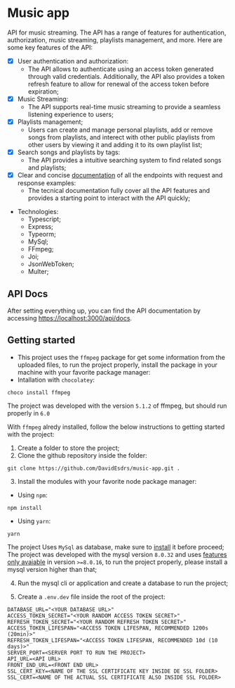 # Music app
API for music streaming. The API has a range of features for authentication, authorization, music streaming, playlists management, and more. Here are some key features of the API:

- [X] User authentication and authorization:
    * The API allows to authenticate using an access token generated through valid credentials. Additionally, the API also provides a token refresh feature to allow for renewal of the access token before expiration;
- [X] Music Streaming:
    * The API supports real-time music streaming to provide a seamless listening experience to users;
- [X] Playlists management;
    * Users can create and manage personal playlists, add or remove songs from playlists, and interect with other public playlists from other users by viewing it and adding it to its own playlist list;
- [X] Search songs and playlists by tags:
    * The API provides a intuitive searching system to find related songs and playlists;
- [X] Clear and concise [documentation](#api-docs) of all the endpoints with request and response examples:
    * The tecnical documentation fully cover all the API features and provides a starting point to interact with the API quickly;
    
- Technologies:
    - Typescript;
    - Express;
    - Typeorm;
    - MySql;
    - FFmpeg;
    - Joi;
    - JsonWebToken;
    - Multer;

## API Docs
After setting everything up, you can find the API documentation by accessing [https://localhost:3000/api/docs](https://localhost:3000/api/docs).

## Getting started
- This project uses the `ffmpeg` package for get some information from the uploaded files, to run the project properly, install the package in your machine with your favorite package manager:
- Intallation with `chocolatey`:
```console
choco install ffmpeg
```
The project was developed with the version `5.1.2` of ffmpeg, but should run properly in `6.0`

With `ffmpeg` alredy installed, follow the below instructions to getting started with the project:
1. Create a folder to store the project;
2. Clone the github repository inside the folder:
```
git clone https://github.com/DavidEsdrs/music-app.git .
```
3. Install the modules with your favorite node package manager:
- Using `npm`:
```
npm install
```
- Using `yarn`:
```
yarn
```

The project Uses `MySql` as database, make sure to [install](https://dev.mysql.com/downloads/installer/) it before proceed;
The project was developed with the mysql version `8.0.32` and uses [features only avaiable](https://dev.mysql.com/blog-archive/mysql-8-0-16-introducing-check-constraint/) in version `>=8.0.16`, to run the project properly, please install a mysql version higher than that;

4. Run the mysql cli or application and create a database to run the project;

5. Create a `.env.dev` file inside the root of the project:
```env
DATABASE_URL="<YOUR DATABASE URL>"
ACCESS_TOKEN_SECRET="<YOUR RANDOM ACCESS TOKEN SECRET>"
REFRESH_TOKEN_SECRET="<YOUR RANDOM REFRESH TOKEN SECRET>"
ACCESS_TOKEN_LIFESPAN="<ACCESS TOKEN LIFESPAN, RECOMMENDED 1200s (20min)>"
REFRESH_TOKEN_LIFESPAN="<ACCESS TOKEN LIFESPAN, RECOMMENDED 10d (10 days)>"
SERVER_PORT=<SERVER PORT TO RUN THE PROJECT>
API_URL=<API URL>
FRONT_END_URL=<FRONT END URL>
SSL_CERT_KEY=<NAME OF THE SSL CERTIFICATE KEY INSIDE DE SSL FOLDER>
SSL_CERT=<NAME OF THE ACTUAL SSL CERTIFICATE ALSO INSIDE SSL FOLDER>
```